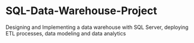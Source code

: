 # SQL-Data-Warehouse-Project
Designing and Implementing a data warehouse with SQL Server, deploying ETL processes, data modeling and data analytics
